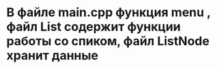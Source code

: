 # В файле main.cpp  функция  menu , файл List содержит функции работы со спиком, файл ListNode хранит данные
